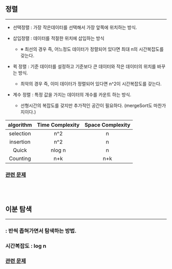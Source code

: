 ## 정렬

---

- 선택정렬 : 가장 작은데이터를 선택해서 가장 앞쪽에 위치하는 방식.
- 삽입정렬 : 데이터를 적절한 위치에 삽입하는 방식
  
    - ※ 최선의 경우 즉, 어느정도 데이터가 정렬되어 있다면 최대 n의 시간복잡도를 갖는다. 
- 퀵 정렬 : 기준 데이터를 설정하고 기준보다 큰 데이터와 작은 데이터의 위치를 바꾸는 방식.
  
    - 최악의 경우 즉, 이미 데이터가 정렬되어 있다면 n^2이 시간복잡도를 갖는다.
- 계수 정렬 : 특정 값을 가지는 데이터의 개수를 카운트 하는 방식.
    
    - 선형시간의 복잡도를 갖지만 추가적인 공간이 필요하다. (mergeSort도 마찬가지이다.)


| algorithm | Time Complexity | Space Complexity |
|:---------:|:---------------:|:----------------:|
| selection |       n^2       |         n        |
| insertion |       n^2       |         n        |
|   Quick   |      nlog n     |         n        |
|  Counting |       n+k       |        n+k       |



### [관련 문제](./SortingPS/SortingPS.md)
<br>
<br>


## 이분 탐색

---

### : 반씩 좁혀가면서 탐색하는 방법.

### 시간복잡도 : log n


### [관련 문제](./BinarySearchPS/ZBinarySearchPS.md)